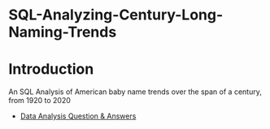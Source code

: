 # SQL-Analyzing-Century-Long-Naming-Trends

<picture>
  <source media="(prefers-color-scheme: dark)" srcset="https://github.com/jaishri16/SQL-Analyzing-Century-Long-Naming-Trends/blob/main/images/name.jpg">
</picture>

# Introduction
An SQL Analysis of American baby name trends over the span of a century, from 1920 to 2020
* [Data Analysis Question & Answers](https://github.com/jaishri16/SQL-Analyzing-Century-Long-Naming-Trends/blob/main/questions_and_answers.md)

